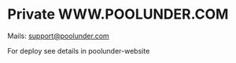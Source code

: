# Private WWW.POOLUNDER.COM

Mails: support@poolunder.com

For deploy see details in poolunder-website
